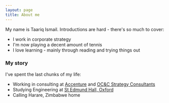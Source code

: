 ```yaml
---
layout: page
title: About me
---
```


My name is Taariq Ismail. Introductions are hard - there's so much to cover:

- I work in corporate strategy
- I'm now playing a decent amount of tennis
- I love learning - mainly through reading and trying things out

### My story

I've spent the last chunks of my life:
- Working in consulting at <a href="https://accenture.com/" target="_blank">Accenture</a> and [OC&C Strategy Consultants](https://www.occstrategy.com)
- Studying Engineering at [St Edmund Hall, Oxford](https://www.seh.ox.ac.uk)
- Calling Harare, Zimbabwe home
